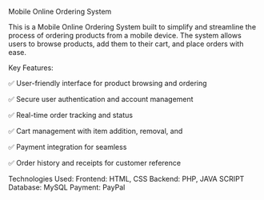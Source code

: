 Mobile Online Ordering System


This is a Mobile Online Ordering System built to simplify and streamline the process of ordering products from a mobile device. The system allows users to browse products, add them to their cart, and place orders with ease.



Key Features:


✅ User-friendly interface for product browsing and ordering

✅ Secure user authentication and account management

✅ Real-time order tracking and status 

✅ Cart management with item addition, removal, and 

✅ Payment integration for seamless 

✅ Order history and receipts for customer reference


Technologies Used:
Frontend: HTML, CSS
Backend: PHP, JAVA SCRIPT
Database: MySQL
Payment: PayPal
